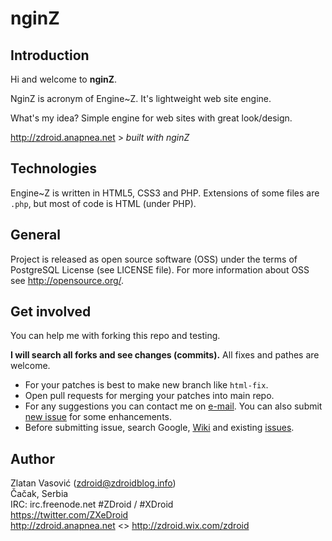 # nginZ

## Introduction

Hi and welcome to **nginZ**.

NginZ is acronym of Engine~Z. It's lightweight web site engine.

What's my idea? Simple engine for web sites with great look/design.

http://zdroid.anapnea.net > *built with nginZ*

## Technologies

Engine~Z is written in HTML5, CSS3 and PHP. Extensions of some files are `.php`, but most of code is HTML (under PHP).

## General

Project is released as open source software (OSS) under the terms of PostgreSQL License (see LICENSE file). For more information about OSS see http://opensource.org/.

## Get involved

You can help me with forking this repo and testing.

**I will search all forks and see changes (commits).** All fixes and pathes are welcome.

* For your patches is best to make new branch like `html-fix`.
* Open pull requests for merging your patches into main repo.
* For any suggestions you can contact me on [e-mail](mailto:zdroid@zdroidblog.info). You can also submit [new issue](https://github.com/ZDroid/nginZ/issues) for some enhancements.
* Before submitting issue, search Google, [Wiki](https://github.com/ZDroid/nginZ/wiki) and existing [issues](https://github.com/ZDroid/nginZ/issues).

## Author

Zlatan Vasović (<a href="mailto:zdroid@zdroidblog.info">zdroid@zdroidblog.info</a>)  
Čačak, Serbia  
IRC: irc.freenode.net #ZDroid / #XDroid  
https://twitter.com/ZXeDroid  
http://zdroid.anapnea.net <> http://zdroid.wix.com/zdroid
